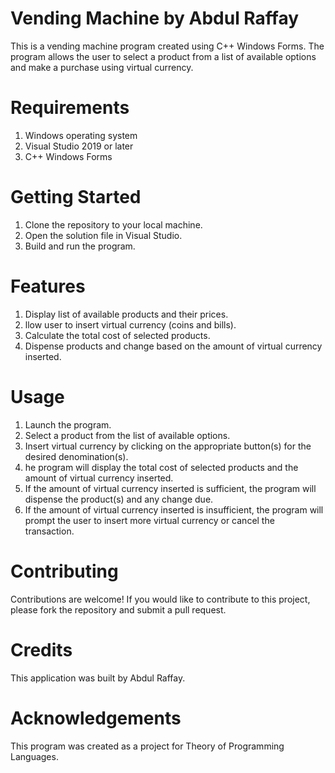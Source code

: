 # Vending Machine by Abdul Raffay
This is a vending machine program created using C++ Windows Forms. The program allows the user to select a product from a list of available options and make a purchase using virtual currency.

# Requirements
1. Windows operating system
2. Visual Studio 2019 or later
3. C++ Windows Forms

# Getting Started
1. Clone the repository to your local machine.
2. Open the solution file in Visual Studio.
3. Build and run the program.

# Features
1. Display list of available products and their prices.
2. llow user to insert virtual currency (coins and bills).
3. Calculate the total cost of selected products.
4. Dispense products and change based on the amount of virtual currency inserted.

# Usage
1. Launch the program.
2. Select a product from the list of available options.
3. Insert virtual currency by clicking on the appropriate button(s) for the desired denomination(s).
4. he program will display the total cost of selected products and the amount of virtual currency inserted.
5. If the amount of virtual currency inserted is sufficient, the program will dispense the product(s) and any change due.
6. If the amount of virtual currency inserted is insufficient, the program will prompt the user to insert more virtual currency or cancel the transaction.

# Contributing
Contributions are welcome! If you would like to contribute to this project, please fork the repository and submit a pull request.

# Credits
This application was built by Abdul Raffay. 

# Acknowledgements
This program was created as a project for Theory of Programming Languages. 
